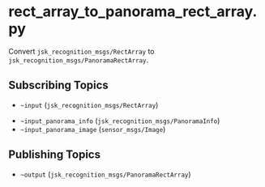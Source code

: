 # rect_array_to_panorama_rect_array.py

Convert `jsk_recognition_msgs/RectArray` to `jsk_recognition_msgs/PanoramaRectArray`.

## Subscribing Topics
* `~input` (`jsk_recognition_msgs/RectArray`)
- `~input_panorama_info` (`jsk_recognition_msgs/PanoramaInfo`)
- `~input_panorama_image` (`sensor_msgs/Image`)

## Publishing Topics
* `~output` (`jsk_recognition_msgs/PanoramaRectArray`)
